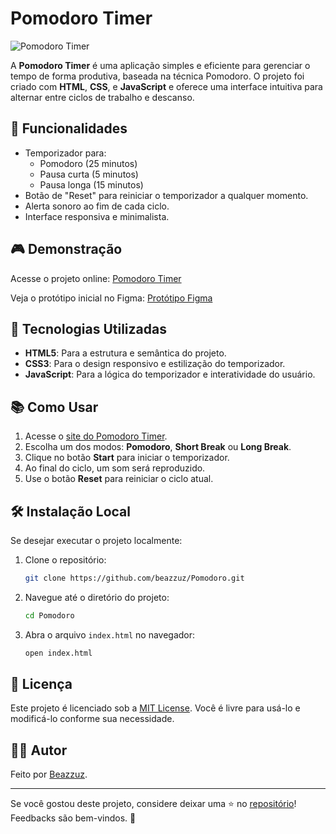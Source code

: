 # Pomodoro Timer

![Pomodoro Timer](https://img.shields.io/badge/Status-Completed-brightgreen)

A **Pomodoro Timer** é uma aplicação simples e eficiente para gerenciar o tempo de forma produtiva, baseada na técnica Pomodoro. O projeto foi criado com **HTML**, **CSS**, e **JavaScript** e oferece uma interface intuitiva para alternar entre ciclos de trabalho e descanso.

## 🔧 Funcionalidades
- Temporizador para:
  - Pomodoro (25 minutos)
  - Pausa curta (5 minutos)
  - Pausa longa (15 minutos)
- Botão de "Reset" para reiniciar o temporizador a qualquer momento.
- Alerta sonoro ao fim de cada ciclo.
- Interface responsiva e minimalista.

## 🎮 Demonstração
Acesse o projeto online:
[Pomodoro Timer](https://beazzuz.github.io/Pomodoro/)

Veja o protótipo inicial no Figma:
[Protótipo Figma](https://www.figma.com/design/OawQJuN92XcH5YO8U5Gqzw/Pomodoro?node-id=0-1&m=dev&t=NHogXG02RNPw1Acw-1)

## 🔨 Tecnologias Utilizadas
- **HTML5**: Para a estrutura e semântica do projeto.
- **CSS3**: Para o design responsivo e estilização do temporizador.
- **JavaScript**: Para a lógica do temporizador e interatividade do usuário.

## 📚 Como Usar
1. Acesse o [site do Pomodoro Timer](https://beazzuz.github.io/Pomodoro/).
2. Escolha um dos modos: **Pomodoro**, **Short Break** ou **Long Break**.
3. Clique no botão **Start** para iniciar o temporizador.
4. Ao final do ciclo, um som será reproduzido.
5. Use o botão **Reset** para reiniciar o ciclo atual.

## 🛠️ Instalação Local
Se desejar executar o projeto localmente:

1. Clone o repositório:
   ```bash
   git clone https://github.com/beazzuz/Pomodoro.git
   ```

2. Navegue até o diretório do projeto:
   ```bash
   cd Pomodoro
   ```

3. Abra o arquivo `index.html` no navegador:
   ```bash
   open index.html
   ```

## 📝 Licença
Este projeto é licenciado sob a [MIT License](LICENSE). Você é livre para usá-lo e modificá-lo conforme sua necessidade.

## 👨‍💻 Autor
Feito por [Beazzuz](https://github.com/beazzuz).

---

Se você gostou deste projeto, considere deixar uma ⭐ no [repositório](https://github.com/beazzuz/Pomodoro)! Feedbacks são bem-vindos. 🚀

